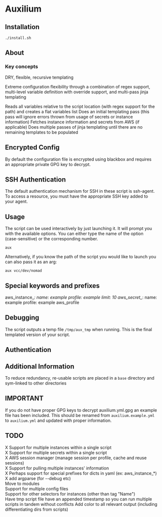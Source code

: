 # Auxilium

## Installation
```shell script
./install.sh
```

## About

### Key concepts

DRY, flexible, recursive templating

Extreme configuration flexibility through a combination of regex support, multi-level variable definition with override support, and multi-pass jinja templating

Reads all variables relative to the script location (with regex support for the path) and creates a flat variables list
Does an initial templating pass (this pass will ignore errors thrown from usage of secrets or instance information)
Fetches instance information and secrets from AWS (if applicable)
Does multiple passes of jinja templating until there are no remaining templates to be populated

## Encrypted Config

By default the configuration file is encrypted using blackbox
and requires an appropriate private GPG key to decrypt.

## SSH Authentication

The default authentication mechanism for SSH in these script is ssh-agent.
To access a resource, you must have the appropriate SSH key added to your agent.

## Usage

The script can be used interactively by just launching it. It will prompt you with the available options.
You can either type the name of the option (case-sensitive) or the corresponding number.
```shell script
aux
```
Alternatively, if you know the path of the script you would like to launch you can also pass it as an arg:
```shell script
aux vcc/dev/nomad
```

## Special keywords and prefixes
aws_instance_*:
    name: example
    profile: example
    limit: 10
aws_secret_*:
    name: example
    profile: example
aws_profile

## Debugging

The script outputs a temp file `/tmp/aux_tmp` when running. This is the final templated version of your script.

## Authentication

## Additional Information

To reduce redundancy, re-usable scripts are placed in a `base` directory and sym-linked to other directories

## IMPORTANT

If you do not have proper GPG keys to decrypt auxilium.yml.gpg an example file has been included.
This should be renamed from `auxilium.example.yml` to `auxilium.yml` and updated with proper information.

## TODO

X Support for multiple instances within a single script  
X Support for multiple secrets within a single script  
X AWS session manager (manage session per profile, cache and reuse sessions)  
X Support for pulling multiple instances' information  
X   Perhaps support for special prefixes for dicts in yaml (ex: aws_instance_*)  
X add argparse (for --debug etc)  
Move to modules  
Support for multiple config files  
Support for other selectors for instances (other than tag "Name")  
Have tmp script file have an appended timestamp so you can run multiple scripts in tandem without conflicts
Add color to all relevant output (including differentiating dirs from scripts)  
